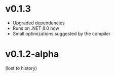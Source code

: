 # v0.1.3

- Upgraded dependencies
- Runs on .NET 8.0 now
- Small optimizations suggested by the compiler

# v0.1.2-alpha

(lost to history)
